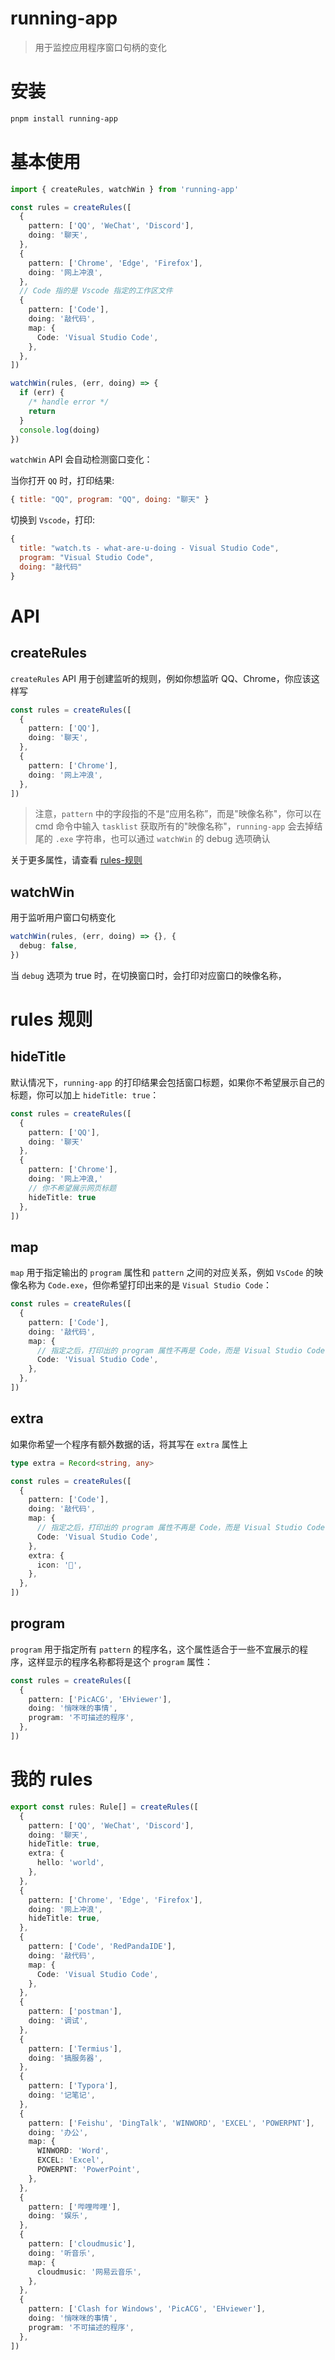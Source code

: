 # running-app

> 用于监控应用程序窗口句柄的变化

# 安装

```bash
pnpm install running-app
```

# 基本使用

```ts
import { createRules, watchWin } from 'running-app'

const rules = createRules([
  {
    pattern: ['QQ', 'WeChat', 'Discord'],
    doing: '聊天',
  },
  {
    pattern: ['Chrome', 'Edge', 'Firefox'],
    doing: '网上冲浪',
  },
  // Code 指的是 Vscode 指定的工作区文件
  {
    pattern: ['Code'],
    doing: '敲代码',
    map: {
      Code: 'Visual Studio Code',
    },
  },
])

watchWin(rules, (err, doing) => {
  if (err) {
    /* handle error */
    return
  }
  console.log(doing)
})
```

`watchWin` API 会自动检测窗口变化：

当你打开 `QQ` 时，打印结果:

```js
{ title: "QQ", program: "QQ", doing: "聊天" }
```

切换到 `Vscode`，打印:

```js
{
  title: "watch.ts - what-are-u-doing - Visual Studio Code",
  program: "Visual Studio Code",
  doing: "敲代码"
}
```

# API

## createRules

`createRules` API 用于创建监听的规则，例如你想监听 QQ、Chrome，你应该这样写

```ts
const rules = createRules([
  {
    pattern: ['QQ'],
    doing: '聊天',
  },
  {
    pattern: ['Chrome'],
    doing: '网上冲浪',
  },
])
```

> 注意，`pattern` 中的字段指的不是“应用名称”，而是"映像名称"，你可以在 cmd 命令中输入 `tasklist` 获取所有的"映像名称"，`running-app` 会去掉结尾的 `.exe` 字符串，也可以通过 `watchWin` 的 debug 选项确认

关于更多属性，请查看 [rules-规则](#rules-规则)

## watchWin

用于监听用户窗口句柄变化

```ts
watchWin(rules, (err, doing) => {}, {
  debug: false,
})
```

当 `debug` 选项为 true 时，在切换窗口时，会打印对应窗口的映像名称，

# rules 规则

## hideTitle

默认情况下，`running-app` 的打印结果会包括窗口标题，如果你不希望展示自己的标题，你可以加上 `hideTitle: true`：

```ts
const rules = createRules([
  {
    pattern: ['QQ'],
    doing: '聊天'
  },
  {
    pattern: ['Chrome'],
    doing: '网上冲浪,'
    // 你不希望展示网页标题
    hideTitle: true
  },
])
```

## map

`map` 用于指定输出的 `program` 属性和 `pattern` 之间的对应关系，例如 `VsCode` 的映像名称为 `Code.exe`，但你希望打印出来的是 `Visual Studio Code`：

```ts
const rules = createRules([
  {
    pattern: ['Code'],
    doing: '敲代码',
    map: {
      // 指定之后，打印出的 program 属性不再是 Code，而是 Visual Studio Code
      Code: 'Visual Studio Code',
    },
  },
])
```

## extra

如果你希望一个程序有额外数据的话，将其写在 `extra` 属性上

```ts
type extra = Record<string, any>
```

```ts
const rules = createRules([
  {
    pattern: ['Code'],
    doing: '敲代码',
    map: {
      // 指定之后，打印出的 program 属性不再是 Code，而是 Visual Studio Code
      Code: 'Visual Studio Code',
    },
    extra: {
      icon: '🤩',
    },
  },
])
```

## program

`program` 用于指定所有 `pattern` 的程序名，这个属性适合于一些不宜展示的程序，这样显示的程序名称都将是这个 `program` 属性：

```ts
const rules = createRules([
  {
    pattern: ['PicACG', 'EHviewer'],
    doing: '悄咪咪的事情',
    program: '不可描述的程序',
  },
])
```

# 我的 rules

```ts
export const rules: Rule[] = createRules([
  {
    pattern: ['QQ', 'WeChat', 'Discord'],
    doing: '聊天',
    hideTitle: true,
    extra: {
      hello: 'world',
    },
  },
  {
    pattern: ['Chrome', 'Edge', 'Firefox'],
    doing: '网上冲浪',
    hideTitle: true,
  },
  {
    pattern: ['Code', 'RedPandaIDE'],
    doing: '敲代码',
    map: {
      Code: 'Visual Studio Code',
    },
  },
  {
    pattern: ['postman'],
    doing: '调试',
  },
  {
    pattern: ['Termius'],
    doing: '搞服务器',
  },
  {
    pattern: ['Typora'],
    doing: '记笔记',
  },
  {
    pattern: ['Feishu', 'DingTalk', 'WINWORD', 'EXCEL', 'POWERPNT'],
    doing: '办公',
    map: {
      WINWORD: 'Word',
      EXCEL: 'Excel',
      POWERPNT: 'PowerPoint',
    },
  },
  {
    pattern: ['哔哩哔哩'],
    doing: '娱乐',
  },
  {
    pattern: ['cloudmusic'],
    doing: '听音乐',
    map: {
      cloudmusic: '网易云音乐',
    },
  },
  {
    pattern: ['Clash for Windows', 'PicACG', 'EHviewer'],
    doing: '悄咪咪的事情',
    program: '不可描述的程序',
  },
])
```
